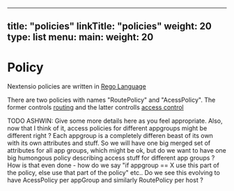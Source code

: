 
---
title: "policies"
linkTitle: "policies"
weight: 20
type: list
menu:
  main:
    weight: 20
---

# Policy

Nextensio policies are written in [Rego Language](https://www.openpolicyagent.org/docs/latest/policy-language/)

There are two policies with names "RoutePolicy" and "AcessPolicy". The former controls
[routing](/architecture/routing) and the latter controlls [access control](/architecture/accescontrol)

TODO ASHWIN: Give some more details here as you feel appropriate. Also, now that I think of it, access 
policies for different appgroups might be different right ? Each appgroup is a completely differen beast
of its own with its own attributes and stuff. So we will have one big merged set of attributes for all
app groups, which might be ok, but do we want to have one big humongous policy describing access 
stuff for different app groups ? How is that even done - how do we say "if appgroup == X use this
part of the policy, else use that part of the policy" etc.. Do we see this evolving to have 
AcessPolicy per appGroup and similarly RoutePolicy per host ?


